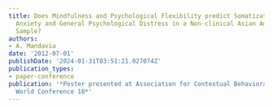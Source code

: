 ```yaml
---
title: Does Mindfulness and Psychological Flexibility predict Somatization, Depression,
  Anxiety and General Psychological Distress in a Non-clinical Asian American College
  Sample?
authors:
- A. Mandavia
date: '2012-07-01'
publishDate: '2024-01-31T03:51:21.027074Z'
publication_types:
- paper-conference
publication: '*Poster presented at Association for Contextual Behavioral Science Annual
  World Conference 10*'
---
```


